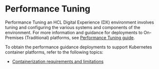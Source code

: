 # Performance Tuning

Performance Tuning an HCL Digital Experience (DX) environment involves tuning and configuring the various systems and components of the environment. For more information and guidance for deployments to On-Premises (Traditional) platforms, see [Performance Tuning guide](../images/HCL%20DX%20Performance%20Tuning%20V9.5%201.0_Sep152022.pdf).

To obtain the performance guidance deployments to support Kubernetes container platforms, refer to the following topics:

- [Containerization requirements and limitations](../get_started/plan_deployment/container_deployment/limitations_requirements.md)
 